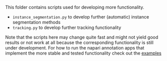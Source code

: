 This folder contains scripts used for developing more functionality.
- `instance_segmentation.py` to develop further (automatic) instance segmentation methods
- `tracking.py` to develop further tracking functionality

Note that the scripts here may change quite fast and might not yield good results or not work at all because the corresponding functionality is still under development.
For how to run the napari annotation apps that implement the more stable and tested functionality check out the [examples](https://github.com/computational-cell-analytics/micro-sam/tree/master/examples)
